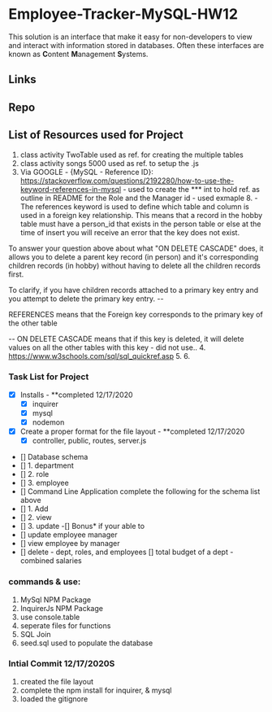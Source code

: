 # Employee-Tracker-MySQL-HW12
This solution is an interface that make it easy for non-developers to view and interact with information stored in databases. Often these interfaces are known as **C**ontent **M**anagement **S**ystems.

## Links

## Repo

## List of Resources used for Project
1. class activity TwoTable used as ref. for creating the multiple tables 
2. class activity songs 5000 used as ref. to setup the .js
3. Via GOOGLE - {MySQL - Reference ID}: https://stackoverflow.com/questions/2192280/how-to-use-the-keyword-references-in-mysql - used to create the *** int to hold ref. as outline in README for the Role and the Manager id - used exmaple 8. - The references keyword is used to define which table and column is used in a foreign key relationship. This means that a record in the hobby table must have a person_id that exists in the person table or else at the time of insert you will receive an error that the key does not exist.

To answer your question above about what "ON DELETE CASCADE" does, it allows you to delete a parent key record (in person) and it's corresponding children records (in hobby) without having to delete all the children records first.

To clarify, if you have children records attached to a primary key entry and you attempt to delete the primary key entry. -- 

REFERENCES means that the Foreign key corresponds to the primary key of the other table

-- ON DELETE CASCADE means that if this key is deleted, it will delete values on all the other tables with this key - did not use.. 
4. https://www.w3schools.com/sql/sql_quickref.asp
5. 
6. 

### Task List for Project
- [x] Installs - **completed 12/17/2020
    - [x] inquirer
    - [x] mysql
    - [x] nodemon 
- [x] Create a proper format for the file layout - **completed 12/17/2020
    - [x] controller, public, routes, server.js
- [] Database schema 
-   [] 1. department
-   [] 2. role
-   [] 3. employee
- [] Command Line Application complete the following for the schema list above
-   [] 1. Add 
-   [] 2. view
-   [] 3. update
-[] Bonus* if your able to 
-   [] update employee manager
-   [] view employee by manager
-   [] delete - dept, roles, and employees
[] total budget of a dept - combined salaries

### commands & use:
1. MySql NPM Package
2. InquirerJs NPM Package
3. use console.table
4. seperate files for functions
5. SQL Join
6. seed.sql used to populate the database

### Intial Commit 12/17/2020S
1. created the file layout
2. complete the npm install for inquirer, & mysql
3. loaded the gitignore
